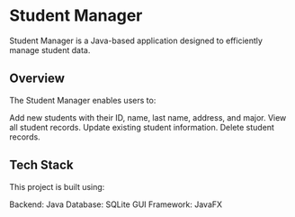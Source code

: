 # Student Manager
Student Manager is a Java-based application designed to efficiently manage student data.

## Overview
The Student Manager enables users to:

Add new students with their ID, name, last name, address, and major.
View all student records.
Update existing student information.
Delete student records.
## Tech Stack
This project is built using:

Backend: Java
Database: SQLite
GUI Framework: JavaFX
